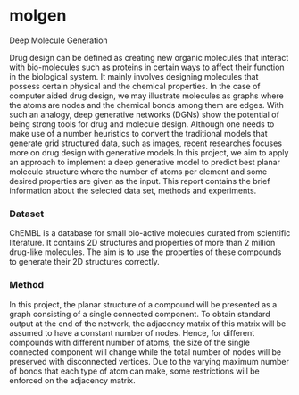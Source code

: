 # molgen
Deep Molecule Generation

Drug design can be defined as creating new organic molecules that interact with bio-molecules such as proteins in certain ways to affect their function in the biological system. It mainly involves designing molecules that possess certain physical and the chemical properties. In the case of computer aided drug design, we may illustrate molecules as graphs where  the atoms are nodes and the chemical bonds among them are edges. With such an analogy, deep generative networks (DGNs) show the potential of being strong tools for drug and molecule design. Although one needs to make use of a number heuristics to convert the traditional models that generate grid structured data, such as images, recent researches focuses more on drug design with generative models.In this project, we aim to apply an approach to implement a deep generative model to predict best planar molecule structure where the number of atoms per element and some desired properties are given as the input. This report contains the brief information about the selected data set,  methods and experiments.

### Dataset
ChEMBL is a database for small bio-active molecules curated from scientific literature. It contains 2D structures and properties of more than 2 million drug-like molecules. The aim is to use the properties of these compounds to generate their 2D structures correctly.

### Method

In this project, the planar structure of a compound will be presented as a graph consisting of a single connected component. To obtain standard output at the end of the network, the adjacency matrix of this matrix will be assumed to have a constant number of nodes. Hence, for different compounds with different number of atoms, the size of the single connected component will change while the total number of nodes will be preserved with disconnected vertices. Due to the varying maximum number of bonds that each type of atom can make, some restrictions will be enforced on the adjacency matrix.



